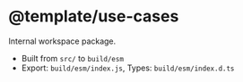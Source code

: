 # @template/use-cases

Internal workspace package.

- Built from `src/` to `build/esm`
- Export: `build/esm/index.js`, Types: `build/esm/index.d.ts`
